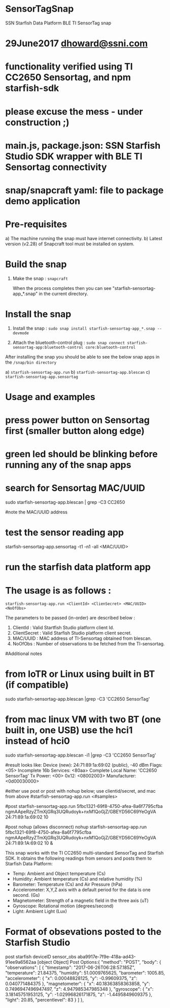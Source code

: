 # SensorTagSnap
SSN Starfish Data Platform BLE TI SensorTag snap

# 29June2017 dhoward@ssni.com
# functionality verified using TI CC2650 Sensortag, and npm starfish-sdk
# please excuse the mess - under construction ;)

# main.js, package.json: SSN Starfish Studio SDK wrapper with BLE TI Sensortag connectivity
# snap/snapcraft yaml:  file to package demo application

# Pre-requisites
a) The machine running the snap must have internet connectivity.
b) Latest version (v2.28) of Snapcraft tool must be installed on system.

# Build the snap
1. Make the snap :
```snapcraft```
 
   When the process completes then you can see "starfish-sensortag-app_*.snap" in the current directory. 

# Install the snap
1. Install the snap : 
```sudo snap install starfish-sensortag-app_*.snap --devmode```

2. Attach the bluetooth-control plug :
```sudo snap connect starfish-sensortag-app:bluetooth-control core:bluetooth-control```

After installing the snap you should be able to see the below snap apps in the `/snap/bin directory`

a) `starfish-sensortag-app.run`
b) `starfish-sensortag-app.blescan`
c) `starfish-sensortag-app.sensortag`

# Usage and examples

# press power button on Sensortag first (smaller button along edge)
# green led should be blinking before running any of the snap apps

# search for Sensortag MAC/UUID 
sudo starfish-sensortag-app.blescan | grep -C3 CC2650

#note the MAC/UUID address 

# test the sensor reading app
starfish-sensortag-app.sensortag -t1 -n1 -all <MAC/UUID>

# run the starfish data platform app
# The usage is as follows :
```starfish-sensortag-app.run <ClientId> <ClienSecret> <MAC/UUID> <NoOfObs>```

 The parameters to be passed (in-order) are described below :
 
 1. ClientId : Valid Startfish Studio platform client Id.
 2. ClientSecret : Valid Starfish Studio platform client secret.
 3. MAC/UUID : MAC address of TI-Sensortag obtained from blescan.
 4. NoOfObs : Number of observations to be fetched from the TI-sensortag.

#Additional notes

# from IoTR or Linux using built in BT (if compatible)
sudo starfish-sensortag-app.blescan |grep -C3 'CC2650 SensorTag'

# from mac linux VM with two BT (one built in, one USB) use the hci1 instead of hci0 
sudo starfish-sensortag-app.blescan -i1 |grep -C3 'CC2650 SensorTag'

#result looks like:
    Device (new): 24:71:89:1a:69:02 (public), -40 dBm 
	Flags: <05>
	Incomplete 16b Services: <80aa>
	Complete Local Name: 'CC2650 SensorTag'
	Tx Power: <00>
	0x12: <08002003>
	Manufacturer: <0d00030000>

#either use post or post with nohup below;  use clientid/secret, and mac from above
#starfish-sensortag-app.run <ClientId> <ClientSecret> <UUID> <#samples>

#post
starfish-sensortag-app.run 5fbc1321-69f8-4750-afea-8a6f7795cfba ngmAApeRzyZTmXjGRq3UQRudoyk+nxM1QoGjZ/GBEYD56C69YeOgVA 24:71:89:1a:69:02 10 

#post nohup (allows disconnect)
nohup starfish-sensortag-app.run 5fbc1321-69f8-4750-afea-8a6f7795cfba ngmAApeRzyZTmXjGRq3UQRudoyk+nxM1QoGjZ/GBEYD56C69YeOgVA 24:71:89:1A:69:02 10 &


This snap works with the TI CC2650 multi-standard SensorTag and Starfish SDK. It obtains the following readings from sensors and posts them to Starfish Data Platform: 

- Temp: Ambient and Object temperature (Cs)
- Humidity: Ambient temperature (Cs) and relative humidity (%)
- Barometer: Temperature (Cs) and Air Pressure (hPa)
- Accelerometer: X,Y,Z axis with a default period for the data is one second. (Gs)
- Magnetometer: Strength of a magnetic field in the three axis (uT)
- Gyroscope: Rotational motion (degrees/second)
- Light: Ambient Light (Lux)

    
# Format of obsevations posted to the Starfish Studio

post starfish deviceID sensor_obs
aba9917e-7f9e-418a-ad43-91ee9a6562aa
[object Object]
Post Options:{
  "method": "POST",
  "body": {
    "observations": [
      {
        "timestamp": "2017-06-26T06:28:57.185Z",
        "temperature": 21.84375,
        "humidity": 51.0009765625,
        "barometer": 1005.85,
        "accelerometer": {
          "x": 0.00048828125,
          "y": -0.99609375,
          "z": 0.040771484375
        },
        "magnetometer": {
          "x": 40.18363858363858,
          "y": 0.7496947496947497,
          "z": 4.947985347985348
        },
        "gyroscope": {
          "x": 3.18145751953125,
          "y": -1.02996826171875,
          "z": -1.4495849609375
        },
        "light": 20.85,
        "percentlevel": 83
      }
    ]
  },
